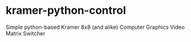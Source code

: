 kramer-python-control
=====================

Simple python-based Kramer 8x8 (and alike) Computer Graphics Video Matrix Switcher

